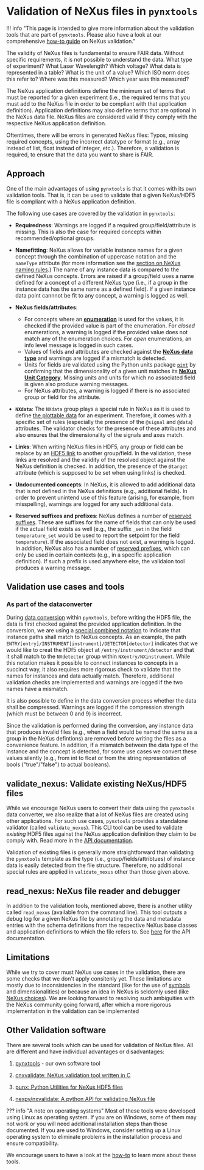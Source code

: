 # Validation of NeXus files in `pynxtools`

!!! info "This page is intended to give more information about the validation tools that are part of `pynxtools`. Please also have a look at our comprehensive [how-to guide](../../how-tos/pynxtools/validate-nexus-files.md) on NeXus validation."

The validity of NeXus files is fundamental to ensure FAIR data. Without specific requirements, it is not possible to understand the data. What type of experiment? What Laser Wavelength? Which voltage? What data is represented in a table? What is the unit of a value? Which ISO norm does this refer to? Where was this measured? Which year was this measured?

The NeXus application definitions define the minimum set of terms that must be reported for a given experiment (i.e., the required terms that you must add to the NeXus file in order to be compliant with that application definition). Application definitions may also define terms that are optional in the NeXus data file. NeXus files are considered valid if they comply with the respective NeXus application definition.

Oftentimes, there will be errors in generated NeXus files: Typos, missing required concepts, using the incorrect datatype or format (e.g., array instead of list, float instead of integer, etc.). Therefore, a validation is required, to ensure that the data you want to share is FAIR.

## Approach

One of the main advantages of using `pynxtools` is that it comes with its own validation tools. That is, it can be used to validate that a given NeXus/HDF5 file is compliant with a NeXus application definition.

The following use cases are covered by the validation in `pynxtools`:

- **Requiredness**: Warnings are logged if a required group/field/attribute is missing. This is also the case for required concepts within recommended/optional groups.
- **Namefitting**: NeXus allows for variable instance names for a given concept through the combination of uppercase notation and the `nameType` attribute (for more information see the [section on NeXus naming rules](../nexus/nexus-rules.md#name-resolution).) The name of any instance data is compared to the defined NeXus concepts. Errors are raised if a group/field uses a name defined for a concept of a different NeXus type (i.e., if a group in the instance data has the same name as a defined field). If a given instance data point cannnot be fit to any concept, a warning is logged as well.
- **NeXus fields/attributes**:
    - For concepts where an [**enumeration**](https://manual.nexusformat.org/nxdl_desc.html#enumeration) is used for the values, it is checked if the provided value is part of the enumeration. For _closed_ enumerations, a warning is logged if the provided value does not match any of the enumeration choices. For _open_ enumerations, an info level message is logged in such cases.
    - Values of fields and attributes are checked against the [**NeXus data type**](https://manual.nexusformat.org/nxdl-types.html#index-0) and warnings are logged if a mismatch is detected.
    - Units for fields are validated using the Python units package [`pint`](https://pint.readthedocs.io/en/stable/) by confirming that the dimensionality of a given unit matches its [**NeXus Unit Category**](https://manual.nexusformat.org/nxdl-types.html#unit-categories-allowed-in-nxdl-specifications). Missing units and units for which no associated field is given also produce warning messages.
    - For NeXus attributes, a warning is logged if there is no associated group or field for the attribute.

- **`NXdata`**: The `NXdata` group plays a special rule in NeXus as it is used to define [the plottable data](https://manual.nexusformat.org/examples/python/plotting/index.html) for an experiment. Therefore, it comes with a specific set of rules (especially the presence of the `@signal` and `@data`) attributes. The validator checks for the presence of these attributes and also ensures that the dimensionality of the signals and axes match.
- **Links**: When writing NeXus files in HDF5, any group or field can be replace by an [HDF5 link](https://manual.nexusformat.org/design.html#links) to another group/field. In the validation, these links are resolved and the validity of the resolved object against the NeXus definition is checked. In addition, the presence of the `@target` attribute (which is supposed to be set when using links) is checked.
- **Undocumented concepts**: In NeXus, it is allowed to add additional data that is not defined in the NeXus definitions (e.g., additional fields). In order to prevent unintend use of this feature (arising, for example, from misspelling), warnings are logged for any such additional data.
- **Reserved suffixes and prefixes**: NeXus defines a number of [reserved suffixes](https://manual.nexusformat.org/datarules.html#index-6). These are suffixes for the name of fields that can only be used if the actual field exists as well (e.g., the suffix `_set` in the field `temperature_set` would be used to report the setpoint for the field `temperature`). If the associated field does not exist, a warning is logged. In addition, NeXus also has a number of [reserved prefixes](https://manual.nexusformat.org/datarules.html#index-4), which can only be used in certain contexts (e.g., in a specific application definition). If such a prefix is used anywhere else, the validaion tool produces a warning message.

## Validation use cases and tools

### As part of the dataconverter

During [data conversion](dataconverter-and-readers.md) within `pynxtools`, before writing the HDF5 file, the data is first checked against the provided application definition. In the conversion, we are using a [special combined notation](../nexus/nexus-primer.md#what-is-nexus) to indicate that instance paths shall match to NeXus concepts. As an example, the path `ENTRY[entry]/INSTRUMENT[instrument]/DETECTOR[detector]` indicates that we would like to creat the HDf5 object at `/entry/instrument/detector` and that it shall match to the `NXdetector` group within `NXentry/NXinstrument`. While this notation makes it possible to connect instances to concepts in a succinct way, it also requires more rigorous check to validate that the names for instances and data actually match. Therefore, additional validation checks are implemented and warnings are logged if the two names have a mismatch.

It is also possible to define in the data conversion process whether the data shall be compressed. Warnings are logged if the compression strength (which must be between 0 and 9) is incorrect.

Since the validation is performed during the conversion, any instance data that produces invalid files (e.g., when a field would be named the same as a group in the NeXus defintions) are removed before writing the files as a convenience feature. In addition, if a mismatch between the data type of the instance and the concept is detected, for some use cases we convert these values silently (e.g., from int to float or from the string representation of bools ("true"/"false") to actual booleans).

## validate_nexus: Validate existing NeXus/HDF5 files

While we encourage NeXus users to convert their data using the `pynxtools` data converter, we also realize that a lot of NeXus files are created using other applications. For such use cases, `pynxtools` provides a standalone validator (called `validate_nexus`). This CLI tool can be used to validate _existing_ HDF5 files against the NeXus application definition they claim to be comply with. Read more in the [API documentation](../../reference/cli-api.md#validate_nexus).

Validation of existing files is generally more straightforward than validating the `pynxtools` template as the type (i.e., group/fields/attribtues) of instance data is easily detected from the file structure. Therefore, no additional special rules are applied in `validate_nexus` other than those given above.

## read_nexus: NeXus file reader and debugger

In addition to the validation tools, mentioned above, there is another utility called `read_nexus` (available from the command line). This tool outputs a debug log for a given NeXus file by annotating the data and metadata entries with the schema definitions from the respective NeXus base classes and application definitions to which the file refers to. See [here](../../reference/cli-api.md#nexus-file-validation) for the API documentation.

<!-- ??? info "Using a different set of NeXus definitions"

    The environment variable "NEXUS_DEF_PATH" can be set to a directory which contains the NeXus definitions as NXDL XML files. If this environment variable is not defined, the module will use the definitions in its bundle (see `src/pynxtools/definitions`)._

    The environment variable can be set as follows:
    ```
    export 'NEXUS_DEF_PATH'=<folder_path_that_contains_nexus_defs>
    ``` -->

## Limitations

While we try to cover must NeXus use cases in the validation, there are some checks that we don't apply consitenly yet. These limitations are mostly due to inconsistencies in the standard (like for the use of [symbols](https://manual.nexusformat.org/nxdl_desc.html#symbolstype) and dimensionalities) or because an idea in NeXus is seldomly used (like [NeXus choices](https://manual.nexusformat.org/nxdl_desc.html#choicetype)). We are looking forward to resolving such ambiguities with the NeXus community going forward, after which a more rigorous implementation in the validation can be implemented

## Other Validation software

There are several tools which can be used for validation of NeXus files. All are different and have individual advantages or disadvantages:

1. [pynxtools](<https://github.com/FAIRmat-NFDI/pynxtools>) - our own software tool

2. [cnxvalidate: NeXus validation tool written in C](https://github.com/nexusformat/cnxvalidate)

3. [punx: Python Utilities for NeXus HDF5 files](https://github.com/prjemian/punx)

4. [nexpy/nxvalidate: A python API for validating NeXus file](https://github.com/nexpy/nxvalidate)

??? info "A note on operating systems"
    Most of these tools were developed using Linux as operating system.
    If you are on Windows, some of them may not work or you will need additional
    installation steps than those documented. If you are used to Windows, consider setting up a Linux operating system to eliminate problems in the installation process and ensure compatibility.

We encourage users to have a look at the [how-to](../../how-tos/pynxtools/validate-nexus-files-other-tools.md) to learn more about these tools.